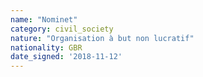 ```yaml
---
name: "Nominet"
category: civil_society
nature: "Organisation à but non lucratif"
nationality: GBR
date_signed: '2018-11-12'
---
```

    